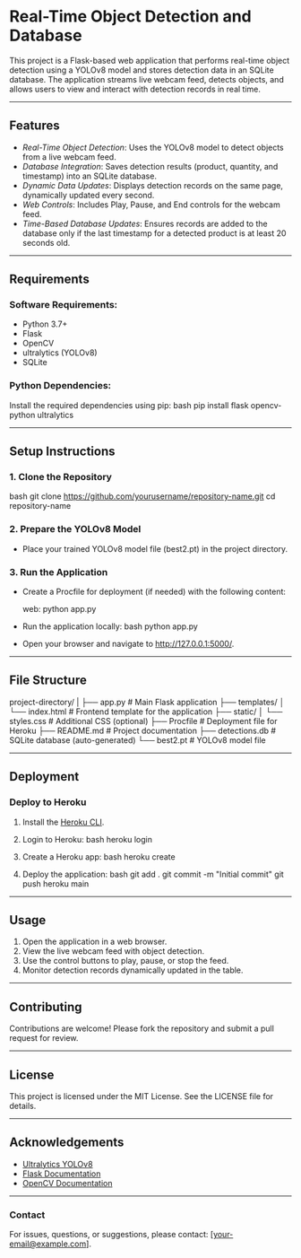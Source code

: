 # Real-Time Object Detection and Database

This project is a Flask-based web application that performs real-time object detection using a YOLOv8 model and stores detection data in an SQLite database. The application streams live webcam feed, detects objects, and allows users to view and interact with detection records in real time.

---

## Features
- *Real-Time Object Detection*: Uses the YOLOv8 model to detect objects from a live webcam feed.
- *Database Integration*: Saves detection results (product, quantity, and timestamp) into an SQLite database.
- *Dynamic Data Updates*: Displays detection records on the same page, dynamically updated every second.
- *Web Controls*: Includes Play, Pause, and End controls for the webcam feed.
- *Time-Based Database Updates*: Ensures records are added to the database only if the last timestamp for a detected product is at least 20 seconds old.

---

## Requirements

### Software Requirements:
- Python 3.7+
- Flask
- OpenCV
- ultralytics (YOLOv8)
- SQLite

### Python Dependencies:
Install the required dependencies using pip:
bash
pip install flask opencv-python ultralytics


---

## Setup Instructions

### 1. Clone the Repository
bash
git clone https://github.com/yourusername/repository-name.git
cd repository-name


### 2. Prepare the YOLOv8 Model
- Place your trained YOLOv8 model file (best2.pt) in the project directory.

### 3. Run the Application
- Create a Procfile for deployment (if needed) with the following content:
  
  web: python app.py
  
- Run the application locally:
  bash
  python app.py
  
- Open your browser and navigate to http://127.0.0.1:5000/.

---

## File Structure

project-directory/
|
├── app.py               # Main Flask application
├── templates/
│   └── index.html       # Frontend template for the application
├── static/
│   └── styles.css       # Additional CSS (optional)
├── Procfile             # Deployment file for Heroku
├── README.md            # Project documentation
├── detections.db        # SQLite database (auto-generated)
└── best2.pt             # YOLOv8 model file


---

## Deployment

### Deploy to Heroku
1. Install the [Heroku CLI](https://devcenter.heroku.com/articles/heroku-cli).
2. Login to Heroku:
   bash
   heroku login
   
3. Create a Heroku app:
   bash
   heroku create
   
4. Deploy the application:
   bash
   git add .
   git commit -m "Initial commit"
   git push heroku main
   

---

## Usage

1. Open the application in a web browser.
2. View the live webcam feed with object detection.
3. Use the control buttons to play, pause, or stop the feed.
4. Monitor detection records dynamically updated in the table.

---

## Contributing
Contributions are welcome! Please fork the repository and submit a pull request for review.

---

## License
This project is licensed under the MIT License. See the LICENSE file for details.

---

## Acknowledgements
- [Ultralytics YOLOv8](https://github.com/ultralytics/ultralytics)
- [Flask Documentation](https://flask.palletsprojects.com/)
- [OpenCV Documentation](https://docs.opencv.org/)

---

### Contact
For issues, questions, or suggestions, please contact: [your-email@example.com].
